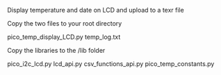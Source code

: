 Display temperature and date on LCD and upload to a texr file

Copy the two files to your root directory

pico_temp_display_LCD.py
temp_log.txt

Copy the libraries to the /lib folder

pico_i2c_lcd.py
lcd_api.py
csv_functions_api.py
pico_temp_constants.py 
